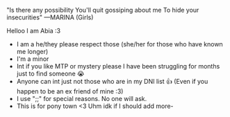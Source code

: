 "Is there any possibility
You'll quit gossiping about me
To hide your insecurities"
—MARINA (Girls)

Helloo
I am Abia :3
- I am a he/they please respect those (she/her for those who have known me longer)
- I'm a minor
- Int if you like MTP or mystery please I have been struggling for months just to find someone 😭
- Anyone can int just not those who are in my DNI list 👍 (Even if you happen to be an ex friend of mine :3)
- I use ";;" for special reasons. No one will ask.
- This is for pony town <3
Uhm idk if I should add more-

<!---
abiaw/abiaw is a ✨ special ✨ repository because its `README.md` (this file) appears on your GitHub profile.
You can click the Preview link to take a look at your changes.
--->

